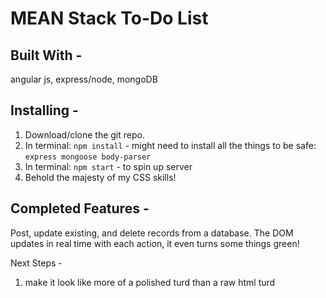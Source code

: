 # MEAN Stack To-Do List

## Built With -

angular js, express/node, mongoDB

## Installing -

1. Download/clone the git repo.
2. In terminal: `npm install` - might need to install all the things to be safe: `express mongoose body-parser`
3. In terminal: `npm start` - to spin up server
4. Behold the majesty of my CSS skills!


## Completed Features -

Post, update existing, and delete records from a database.
The DOM updates in real time with each action, it even turns some things green!

Next Steps -
1. make it look like more of a polished turd than a raw html turd